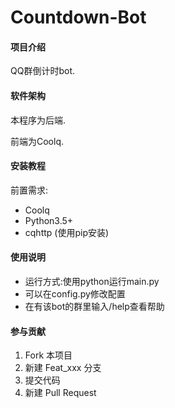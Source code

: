 # Countdown-Bot

#### 项目介绍
QQ群倒计时bot.

#### 软件架构
本程序为后端.

前端为Coolq.


#### 安装教程

前置需求:
- Coolq
- Python3.5+
- cqhttp (使用pip安装)

#### 使用说明

- 运行方式:使用python运行main.py
- 可以在config.py修改配置
- 在有该bot的群里输入/help查看帮助

#### 参与贡献

1. Fork 本项目
2. 新建 Feat_xxx 分支
3. 提交代码
4. 新建 Pull Request
